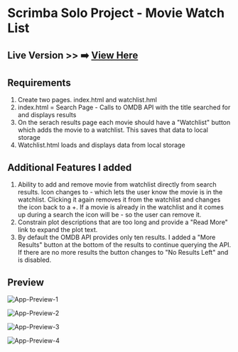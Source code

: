 # Scrimba Solo Project - Movie Watch List

## Live Version >> ➡️ [View Here](https://rapidisimo.github.io/Movie-Watchlist/)

## Requirements
1. Create two pages. index.html and watchlist.hml
2. index.html = Search Page - Calls to OMDB API with the title searched for and displays results
3. On the serach results page each movie should have a "Watchlist" button which adds the movie to a watchlist. This saves that data to local storage
4. Watchlist.html loads and displays data from local storage

## Additional Features I added
1. Ability to add and remove movie from watchlist directly from search results. Icon changes to - which lets the user know the movie is in the watchlist. Clicking it again removes it from the watchlist and changes the icon back to a +. If a movie is already in the watchlist and it comes up during a search the icon will be - so the user can remove it.
2. Constrain plot descriptions that are too long and provide a "Read More" link to expand the plot text.
3. By default the OMDB API provides only ten results. I added a "More Results" button at the bottom of the results to continue querying the API. If there are no more results the button changes to "No Results Left" and is disabled.


## Preview
![App-Preview-1](images/app-preview-1.pngpreview.jpg)

![App-Preview-2](images/app-preview-2.pngpreview.jpg)

![App-Preview-3](images/app-preview-3.pngpreview.jpg)

![App-Preview-4](images/app-preview-4.pngpreview.jpg)
